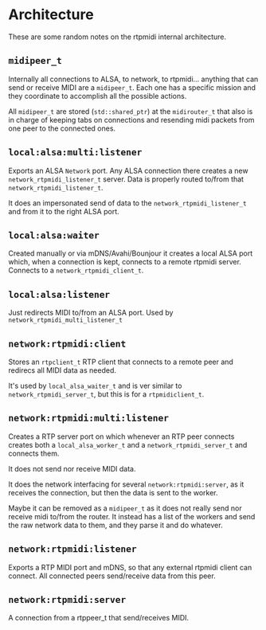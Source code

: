# Architecture

These are some random notes on the rtpmidi internal architecture.

## `midipeer_t`

Internally all connections to ALSA, to network, to rtpmidi... anything that can
send or receive MIDI are a `midipeer_t`. Each one has a specific mission and
they coordinate to accomplish all the possible actions.

All `midipeer_t` are stored (`std::shared_ptr`) at the `midirouter_t` that
also is in charge of keeping tabs on connections and resending midi packets
from one peer to the connected ones.

## `local:alsa:multi:listener`

Exports an ALSA `Network` port. Any ALSA connection there creates a new
`network_rtpmidi_listener_t` server. Data is properly routed to/from that
`network_rtpmidi_listener_t`.

It does an impersonated send of data to the `network_rtpmidi_listener_t` and from
it to the right ALSA port.

## `local:alsa:waiter`

Created manually or via mDNS/Avahi/Bounjour it creates a local ALSA port
which, when a connection is kept, connects to a remote rtpmidi server.
Connects to a `network_rtpmidi_client_t`.

## `local:alsa:listener`

Just redirects MIDI to/from an ALSA port. Used by `network_rtpmidi_multi_listener_t`

## `network:rtpmidi:client`

Stores an `rtpclient_t` RTP client that connects to a remote peer and redirecs all
MIDI data as needed.

It's used by `local_alsa_waiter_t` and is ver similar to `network_rtpmidi_server_t`, but this
is for a `rtpmidiclient_t`.

## `network:rtpmidi:multi:listener`

Creates a RTP server port on which whenever an RTP peer connects creates
both a `local_alsa_worker_t` and a `network_rtpmidi_server_t` and connects them.

It does not send nor receive MIDI data.

It does the network interfacing for several `network:rtpmidi:server`, as it
receives the connection, but then the data is sent to the worker.

Maybe it can be removed as a `midipeer_t` as it does not really send nor receive
midi to/from the router. It instead has a list of the workers and send the
raw network data to them, and they parse it and do whatever.

## `network:rtpmidi:listener`

Exports a RTP MIDI port and mDNS, so that any external rtpmidi client can
connect. All connected peers send/receive data from this peer.

## `network:rtpmidi:server`

A connection from a rtppeer_t that send/receives MIDI.
